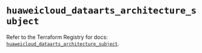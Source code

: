 # `huaweicloud_dataarts_architecture_subject`

Refer to the Terraform Registry for docs: [`huaweicloud_dataarts_architecture_subject`](https://registry.terraform.io/providers/huaweicloud/huaweicloud/1.71.1/docs/resources/dataarts_architecture_subject).
